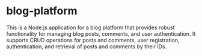 # blog-platform
This is a Node.js application for a blog platform that provides robust functionality for managing blog posts, comments, and user authentication. It supports CRUD operations for posts and comments, user registration, authentication, and retrieval of posts and comments by their IDs.

